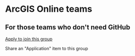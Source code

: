 # ArcGIS Online teams
## For those teams who don't need GitHub



[Apply to join this group](http://www.arcgis.com/home/group.html?id=baa732e41f5c4c5d8a1f349a233dc214)

Share an "Application" item to this group
